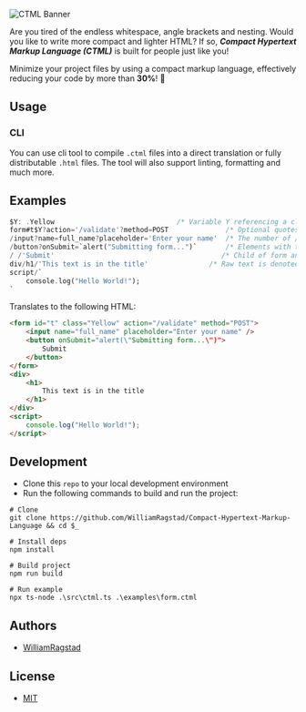![CTML Banner](https://socialify.git.ci/WilliamRagstad/Compact-Hypertext-Markup-Language/image?description=1&descriptionEditable=A%20dense%20form%20of%20HTML&font=Source%20Code%20Pro&language=1&logo=https%3A%2F%2Fgithub.com%2FWilliamRagstad%2FCompact-Hypertext-Markup-Language%2Fblob%2Fmain%2Fassets%2Fchtml-logo-color.png%3Fraw%3Dtrue&owner=1&pattern=Brick%20Wall&theme=Light)

Are you tired of the endless whitespace, angle brackets and nesting. Would you like to write more compact and lighter HTML?
If so, ***Compact Hypertext Markup Language (CTML)*** is built for people just like you!

Minimize your project files by using a compact markup language, effectively reducing your code by more than **30%**! 🎉

## Usage

### CLI
You can use cli tool to compile `.ctml` files into a direct translation or fully distributable `.html` files.
The tool will also support linting, formatting and much more.

## Examples

```dart
$Y: .Yellow				                 /* Variable Y referencing a class name */
form#t$Y?action='/validate'?method=POST 	         /* Optional quotes for single word strings */
/input?name=full_name?placeholder='Enter your name'	 /* The number of / indicates nesting level */
/button?onSubmit=`alert("Submitting form...")`		 /* Elements with the same nesting level are siblings */
/ /'Submit'											/* Child of form and child of button (last-last) */
div/h1/'This text is in the title'		         /* Raw text is denoted using quotes instead of a tagname*/
script/`
    console.log("Hello World!");
`
```

Translates to the following HTML:
  
```html
<form id="t" class="Yellow" action="/validate" method="POST">
    <input name="full_name" placeholder="Enter your name" />
    <button onSubmit="alert(\"Submitting form...\")">
        Submit
    </button>
</form>
<div>
    <h1>
        This text is in the title
    </h1>
</div>
<script>
    console.log("Hello World!");
</script>
```

## Development

- Clone this `repo` to your local development environment
- Run the following commands to build and run the project:

```shell
# Clone
git clone https://github.com/WilliamRagstad/Compact-Hypertext-Markup-Language && cd $_

# Install deps
npm install

# Build project
npm run build

# Run example
npx ts-node .\src\ctml.ts .\examples\form.ctml
```

## Authors

- [WilliamRagstad](https://github.com/WilliamRagstad)

## License

- [MIT](https://wei.mit-license.org)
